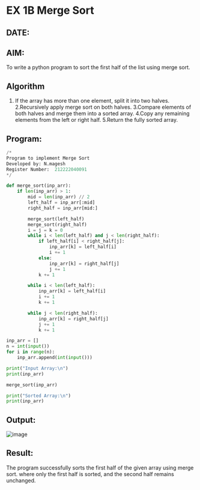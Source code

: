 # EX 1B Merge Sort
## DATE:
## AIM:
To write a python program to sort the first half of the list using merge sort.

## Algorithm
1. If the array has more than one element, split it into two halves.
2.Recursively apply merge sort on both halves.
3.Compare elements of both halves and merge them into a sorted array.
4.Copy any remaining elements from the left or right half.
5.Return the fully sorted array.
   

## Program:

```py
/*
Program to implement Merge Sort
Developed by: N.magesh
Register Number:  212222040091
*/
```

```py
def merge_sort(inp_arr):
    if len(inp_arr) > 1:
        mid = len(inp_arr) // 2  
        left_half = inp_arr[:mid]  
        right_half = inp_arr[mid:]  

        merge_sort(left_half)  
        merge_sort(right_half)  
        i = j = k = 0  
        while i < len(left_half) and j < len(right_half):
            if left_half[i] < right_half[j]:
                inp_arr[k] = left_half[i]
                i += 1
            else:
                inp_arr[k] = right_half[j]
                j += 1
            k += 1

        while i < len(left_half):
            inp_arr[k] = left_half[i]
            i += 1
            k += 1

        while j < len(right_half):
            inp_arr[k] = right_half[j]
            j += 1
            k += 1

inp_arr = []     
n = int(input())  
for i in range(n):
    inp_arr.append(int(input()))  

print("Input Array:\n")
print(inp_arr)

merge_sort(inp_arr)  

print("Sorted Array:\n")
print(inp_arr)
```

## Output:

![image](https://github.com/user-attachments/assets/f4fc51bc-aea9-41a5-83cd-2a3f0e746c2c)

## Result:
The program successfully sorts the first half of the given array using merge sort. where only the first half is sorted, and the second half remains unchanged.
